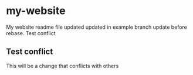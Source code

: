 # my-website
My website readme file updated
updated in example branch
update before rebase.
Test conflict

## Test conflict
This will be a change that conflicts with others
